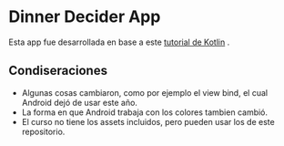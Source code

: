 # Dinner Decider App
Esta app fue desarrollada en base a este [tutorial de Kotlin](https://youtu.be/SXLmr4Qp4OM) .

## Condiseraciones
* Algunas cosas cambiaron, como por ejemplo el view bind, el cual Android dejó de usar este año.
* La forma en que Android trabaja con los colores tambien cambió.
* El curso no tiene los assets incluidos, pero pueden usar los de este repositorio.

